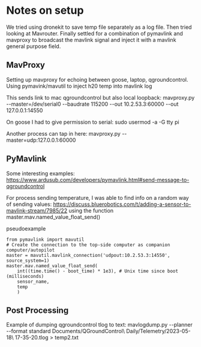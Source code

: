 # Notes on setup
We tried using dronekit to save temp file separately as a log file. Then tried looking at Mavrouter. Finally settled for a combination of pymavlink and mavproxy to broadcast the mavlink signal and inject it with a mavlink general purpose field.

## MavProxy
Setting up mavproxy for echoing between goose, laptop, qgroundcontrol.
Using pymavink/mavutil to inject h20 temp into mavlink log

This sends link to mac qgroundcontrol but also local loopback:
mavproxy.py --master=/dev/serial0 --baudrate 115200 --out 10.2.53.3:60000 --out 127.0.0.1:14550

On goose I had to give permission to serial: 
sudo usermod -a -G tty pi

Another process  can tap in here:
mavproxy.py --master=udp:127.0.0.1:60000

## PyMavlink
Some interesting examples:
https://www.ardusub.com/developers/pymavlink.html#send-message-to-qgroundcontrol

For process sending temperature, I was able to find info on a random way of sending values:
https://discuss.bluerobotics.com/t/adding-a-sensor-to-mavlink-stream/7985/22
using the function master.mav.named_value_float_send()

pseudoexample
```
from pymavlink import mavutil
# Create the connection to the top-side computer as companion computer/autopilot
master = mavutil.mavlink_connection('udpout:10.2.53.3:14550', source_system=1)
master.mav.named_value_float_send(
    int((time.time() - boot_time) * 1e3), # Unix time since boot (milliseconds)
    sensor_name,
    temp
    )
```

## Post Processing
Example of dumping qgroundcontrol tlog to text:
mavlogdump.py --planner --format standard Documents/QGroundControl\ Daily/Telemetry/2023-05-18\ 17-35-20.tlog > temp2.txt

